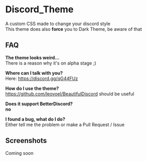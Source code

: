 # Discord_Theme
A custom CSS made to change your discord style<br>
This theme does also **force** you to Dark Theme, be aware of that<br>

## FAQ
**The theme looks weird...**<br>There is a reason why it's on alpha stage ;)

**Where can I talk with you?**<br>Here: https://discord.gg/qG44FUz

**How do I use the theme?**<br>https://github.com/leovoel/BeautifulDiscord should be useful

**Does it support BetterDiscord?**<br>**no**

**I found a bug, what do I do?**<br>Either tell me the problem or make a Pull Request / Issue</a>

## Screenshots
Coming soon
